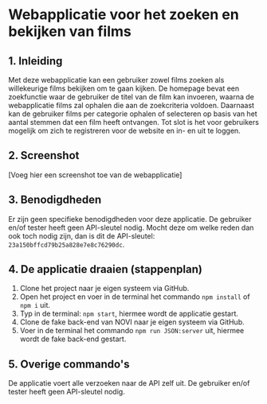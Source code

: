 # Webapplicatie voor het zoeken en bekijken van films

## 1. Inleiding

Met deze webapplicatie kan een gebruiker zowel films zoeken als willekeurige films bekijken om te gaan kijken. De homepage bevat een zoekfunctie waar de gebruiker de titel van de film kan invoeren, waarna de webapplicatie films zal ophalen die aan de zoekcriteria voldoen. Daarnaast kan de gebruiker films per categorie ophalen of selecteren op basis van het aantal stemmen dat een film heeft ontvangen. Tot slot is het voor gebruikers mogelijk om zich te registreren voor de website en in- en uit te loggen.

## 2. Screenshot

[Voeg hier een screenshot toe van de webapplicatie]

## 3. Benodigdheden

Er zijn geen specifieke benodigdheden voor deze applicatie. De gebruiker en/of tester heeft geen API-sleutel nodig. Mocht deze om welke reden dan ook toch nodig zijn, dan is dit de API-sleutel: `23a150bffcd79b25a828e7e8c76290dc`.

## 4. De applicatie draaien (stappenplan)

1. Clone het project naar je eigen systeem via GitHub.
2. Open het project en voer in de terminal het commando `npm install` of `npm i` uit.
3. Typ in de terminal: `npm start`, hiermee wordt de applicatie gestart.
4. Clone de fake back-end van NOVI naar je eigen systeem via GitHub.
5. Voer in de terminal het commando `npm run JSON:server` uit, hiermee wordt de fake back-end gestart.

## 5. Overige commando's

De applicatie voert alle verzoeken naar de API zelf uit. De gebruiker en/of tester heeft geen API-sleutel nodig.